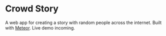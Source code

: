 # Crowd Story

A web app for creating a story with random people across the internet.  Built with [Meteor](https://www.meteor.com/).  Live demo incoming.